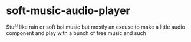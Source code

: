 # soft-music-audio-player
Stuff like rain or soft boi music but mostly an excuse to make a little audio component and play with a bunch of free music and such
